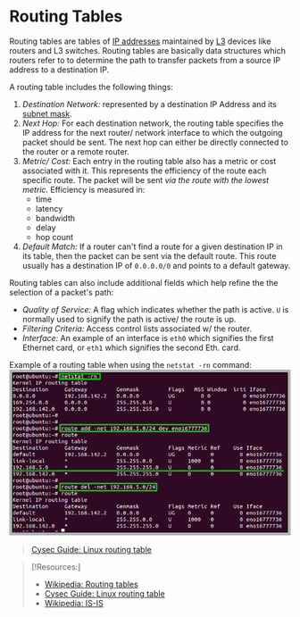 
# Routing Tables
Routing tables are tables of [IP addresses](/networking/OSI/3-network/IP-addresses.md) maintained by [L3](/networking/OSI/3-network/network-layer.md) devices like routers and L3 switches. Routing tables are basically data structures which routers refer to to determine the path to transfer packets from a source IP address to a destination IP.

A routing table includes the following things:
1. *Destination Network:* represented by a destination IP Address and its [subnet mask](/PNPT/PEH/networking/subnetting.md).
2. *Next Hop:* For each destination network, the routing table specifies the IP address for the next router/ network interface to which the outgoing packet should be sent. The next hop can either be directly connected to the router or a remote router.
3. *Metric/ Cost:* Each entry in the routing table also has a metric or cost associated with it. This represents the efficiency of the route each specific route. The packet will be sent *via the route with the lowest metric.* Efficiency is measured in: 
	- time
	- latency
	- bandwidth
	- delay
	- hop count
4. *Default Match:* If a router can't find a route for a given destination IP in its table, then the packet can be sent via the default route. This route usually has a destination IP of `0.0.0.0/0` and points to a default gateway.

Routing tables can also include additional fields which help refine the the selection of a packet's path:
- *Quality of Service:* A flag which indicates whether the path is active. `U` is normally used to signify the path is active/ the route is up.
- *Filtering Criteria:* Access control lists associated w/ the router.
- *Interface:* An example of an interface is `eth0` which signifies the first Ethernet card, or `eth1` which signifies the second Eth. card.

Example of a routing table when using the `netstat -rn` command:
![](/networking/networking-pics/routing-table-1.png)
> [Cysec Guide: Linux routing table](https://cysecguide.blogspot.com/2017/12/linux-routing-table.html)

> [!Resources:]
> - [Wikipedia: Routing tables](https://en.wikipedia.org/wiki/Routing_table)
> - [Cysec Guide: Linux routing table](https://cysecguide.blogspot.com/2017/12/linux-routing-table.html)
> - [Wikipedia: IS-IS](https://en.wikipedia.org/wiki/IS-IS)


